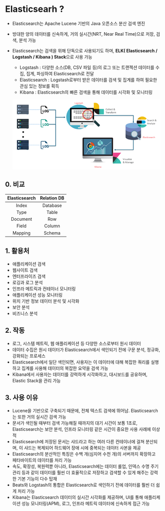 # Elasticsearh ?

- Elasticsearch는 Apache Lucene 기반의 Java 오픈소스 분산 검색 엔진

- 방대한 양의 데이터를 신속하게, 거의 실시간(NRT, Near Real Time)으로 저장, 검색, 분석 가능

- Elasticsearch는 검색을 위해 단독으로 사용되기도 하며, **ELK( Elasticsearch / Logstash / Kibana ) Stack**으로 사용 가능

  - Logstash : 다양한 소스(DB, CSV 파일 등)의 로그 또는 트랜젝션 데이터를 수집, 집계, 파싱하여 Elasticsearch로 전달
  - Elasticsearch : Logstash로부터 받은 데이터를 검색 및 집계를 하여 필요한 관심 있는 정보를 획득
  - Kibana : Elasticsearch의 빠른 검색을 통해 데이터를 시각화 및 모니터링

  ![image-20200929233143673](README.assets/image-20200929233143673.png)

## 0. 비교

| Elasticsearch | Relation DB |
| :-----------: | :---------: |
|     Index     |  Database   |
|     Type      |    Table    |
|   Document    |     Row     |
|     Field     |   Column    |
|    Mapping    |   Schema    |

## 1. 활용처

- 애플리케이션 검색
- 웹사이트 검색
- 엔터프라이즈 검색
- 로깅과 로그 분석
- 인프라 메트릭과 컨테이너 모니터링
- 애플리케이션 성능 모니터링
- 위치 기반 정보 데이터 분석 및 시각화
- 보안 분석
- 비즈니스 분석

## 2. 작동

- 로그, 시스템 메트릭, 웹 애플리케이션 등 다양한 소스로부터 원시 데이터
- 데이터 수집은 원시 데이터가 Elasticsearch에서 색인되기 전에 구문 분석, 정규화, 강화되는 프로세스
- Elasticsearch에서 일단 색인되면, 사용자는 이 데이터에 대해 복잡한 쿼리를 실행하고 집계를 사용해 데이터의 복잡한 요약을 검색 가능
- Kibana에서 사용자는 데이터를 강력하게 시각화하고, 대시보드를 공유하며, Elastic Stack을 관리 가능

## 3. 사용 이유

- Lucene을 기반으로 구축되기 때문에, 전체 텍스트 검색에 뛰어남. Elasticsearch는 또한 거의 실시간 검색 가능
- 문서가 색인될 때부터 검색 가능해질 때까지의 대기 시간이 보통 1초로, Elasticsearch는 보안 분석, 인프라 모니터링 같은 시간이 중요한 사용 사례에 이상적
- Elasticsearch에 저장된 문서는 샤드라고 하는 여러 다른 컨테이너에 걸쳐 분산되며, 이 샤드는 복제되어 하드웨어 장애 시에 중복되는 데이터 사본을 제공
- Elasticsearch의 분산적인 특징은 수백 개(심지어 수천 개)의 서버까지 확장하고 페타바이트의 데이터를 처리 가능
- 속도, 확장성, 복원력뿐 아니라, Elasticsearch에는 데이터 롤업, 인덱스 수명 주기 관리 등과 같이 데이터를 훨씬 더 효율적으로 저장하고 검색할 수 있게 해주는 강력한 기본 기능이 다수 탑재
- Beats와 Logstash의 통합은 Elasticsearch로 색인하기 전에 데이터를 훨씬 더 쉽게 처리 가능
- Kibana는 Elasticsearch 데이터의 실시간 시각화를 제공하며, UI를 통해 애플리케이션 성능 모니터링(APM), 로그, 인프라 메트릭 데이터에 신속하게 접근 가능